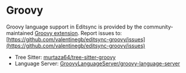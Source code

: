 # Groovy

Groovy language support in Editsync is provided by the community-maintained [Groovy extension](https://github.com/valentinegb/editsync-groovy).
Report issues to: [https://github.com/valentinegb/editsync-groovy/issues](https://github.com/valentinegb/editsync-groovy/issues)

- Tree Sitter: [murtaza64/tree-sitter-groovy](https://github.com/murtaza64/tree-sitter-groovy)
- Language Server: [GroovyLanguageServer/groovy-language-server](https://github.com/GroovyLanguageServer/groovy-language-server)
